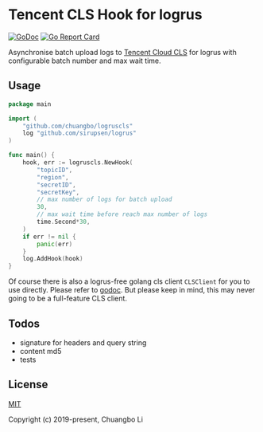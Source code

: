 # Tencent CLS Hook for logrus
[![GoDoc](https://godoc.org/github.com/chuangbo/logruscls?status.svg)](https://godoc.org/github.com/chuangbo/logruscls)
[![Go Report Card](https://goreportcard.com/badge/github.com/chuangbo/logruscls)](https://goreportcard.com/report/github.com/chuangbo/logruscls)

Asynchronise batch upload logs to [Tencent Cloud CLS](https://cloud.tencent.com/document/product/614/16873) for logrus with configurable batch number and max wait time.

## Usage

```go
package main

import (
	"github.com/chuangbo/logruscls"
	log "github.com/sirupsen/logrus"
)

func main() {
	hook, err := logruscls.NewHook(
		"topicID",
		"region",
		"secretID",
		"secretKey",
		// max number of logs for batch upload
		30,
		// max wait time before reach max number of logs
		time.Second*30,
	)
	if err != nil {
		panic(err)
	}
	log.AddHook(hook)
}

```

Of course there is also a logrus-free golang cls client `CLSClient` for you to use directly. Please refer to [godoc](https://godoc.org/github.com/chuangbo/logruscls). But please keep in mind, this may never going to be a full-feature CLS client.

## Todos

* signature for headers and query string
* content md5
* tests

## License

[MIT](http://opensource.org/licenses/MIT)

Copyright (c) 2019-present, Chuangbo Li
